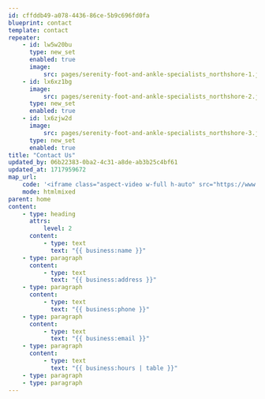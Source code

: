 ```yaml
---
id: cffddb49-a078-4436-86ce-5b9c696fd0fa
blueprint: contact
template: contact
repeater:
    - id: lw5w20bu
      type: new_set
      enabled: true
      image:
          src: pages/serenity-foot-and-ankle-specialists_northshore-1.jpg
    - id: lx6xz1bg
      image:
          src: pages/serenity-foot-and-ankle-specialists_northshore-2.jpg
      type: new_set
      enabled: true
    - id: lx6zjw2d
      image:
          src: pages/serenity-foot-and-ankle-specialists_northshore-3.jpg
      type: new_set
      enabled: true
title: "Contact Us"
updated_by: 06b22383-0ba2-4c31-a8de-ab3b25c4bf61
updated_at: 1717959672
map_url:
    code: '<iframe class="aspect-video w-full h-auto" src="https://www.google.com/maps/embed?pb=!1m18!1m12!1m3!1d2956.1557009255953!2d-87.8106356589918!3d42.18973827132893!2m3!1f0!2f0!3f0!3m2!1i1024!2i768!4f13.1!3m3!1m2!1s0x880fc1f2eb9e88b7%3A0xcb2cb658f941627b!2sSerenity%20Foot%20and%20Ankle%20Specialists!5e0!3m2!1sen!2sus!4v1717899704968!5m2!1sen!2sus" style="border:0;" allowfullscreen="" loading="lazy" referrerpolicy="no-referrer-when-downgrade"></iframe>'
    mode: htmlmixed
parent: home
content:
    - type: heading
      attrs:
          level: 2
      content:
          - type: text
            text: "{{ business:name }}"
    - type: paragraph
      content:
          - type: text
            text: "{{ business:address }}"
    - type: paragraph
      content:
          - type: text
            text: "{{ business:phone }}"
    - type: paragraph
      content:
          - type: text
            text: "{{ business:email }}"
    - type: paragraph
      content:
          - type: text
            text: "{{ business:hours | table }}"
    - type: paragraph
    - type: paragraph
---
```

